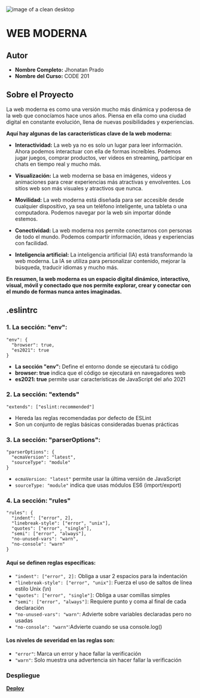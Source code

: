 
<img src="https://www.webfx.com/wp-content/uploads/2023/08/38_modern_web_design-1024x462.png" alt="image of a clean desktop">

# WEB MODERNA


## Autor
- **Nombre Completo:** Jhonatan Prado
- **Nombre del Curso:** CODE 201

## Sobre el Proyecto
La web moderna es como una versión mucho más dinámica y poderosa de la web que conocíamos hace unos años. Piensa en ella como una ciudad digital en constante evolución, llena de nuevas posibilidades y experiencias.

**Aquí hay algunas de las características clave de la web moderna:**

- **Interactividad:** 
La web ya no es solo un lugar para leer información. Ahora podemos interactuar con ella de formas increíbles. Podemos jugar juegos, comprar productos, ver videos en streaming, participar en chats en tiempo real y mucho más.

- **Visualización:** La web moderna se basa en imágenes, videos y animaciones para crear experiencias más atractivas y envolventes. Los sitios web son más visuales y atractivos que nunca.

- **Movilidad:** La web moderna está diseñada para ser accesible desde cualquier dispositivo, ya sea un teléfono inteligente, una tableta o una computadora. Podemos navegar por la web sin importar dónde estemos.

- **Conectividad:** La web moderna nos permite conectarnos con personas de todo el mundo. Podemos compartir información, ideas y experiencias con facilidad.

- **Inteligencia artificial:** La inteligencia artificial (IA) está transformando la web moderna. La IA se utiliza para personalizar contenido, mejorar la búsqueda, traducir idiomas y mucho más.

**En resumen, la web moderna es un espacio digital dinámico, interactivo, visual, móvil y conectado que nos permite explorar, crear y conectar con el mundo de formas nunca antes imaginadas.**

## .eslintrc

### 1. La sección: "env":
```
"env": {
  "browser": true,
  "es2021": true
}
```

- **La sección "env":** Define el entorno donde se ejecutará tu código
- **browser: true** indica que el código se ejecutará en navegadores web
- **es2021: true** permite usar características de JavaScript del año 2021

### 2. La sección: "extends"
```
"extends": ["eslint:recommended"]
```

- Hereda las reglas recomendadas por defecto de ESLint
- Son un conjunto de reglas básicas consideradas buenas prácticas

### 3. La sección: "parserOptions":

```
"parserOptions": {
  "ecmaVersion": "latest",
  "sourceType": "module"
}
```
- `ecmaVersion: "latest"` permite usar la última versión de JavaScript
- `sourceType: "module"` indica que usas módulos ES6 (import/export)

### 4. La sección: "rules"
```
"rules": {
  "indent": ["error", 2],
  "linebreak-style": ["error", "unix"],
  "quotes": ["error", "single"],
  "semi": ["error", "always"],
  "no-unused-vars": "warn",
  "no-console": "warn"
}
```

#### Aquí se definen reglas específicas:

- `"indent": ["error", 2]:` Obliga a usar 2 espacios para la indentación
- `"linebreak-style": ["error", "unix"]`: Fuerza el uso de saltos de línea estilo Unix (\n)
- `"quotes": ["error", "single"]`: Obliga a usar comillas simples
- `"semi": ["error", "always"]`: Requiere punto y coma al final de cada declaración
- `"no-unused-vars": "warn"`: Advierte sobre variables declaradas pero no usadas
- `"no-console": "warn"`:Advierte cuando se usa console.log()

#### Los niveles de severidad en las reglas son:

- `"error"`: Marca un error y hace fallar la verificación
- `"warn"`: Solo muestra una advertencia sin hacer fallar la verificación

### Despliegue
**[Deploy](gudielvfx.github.io/web-moderna/)**